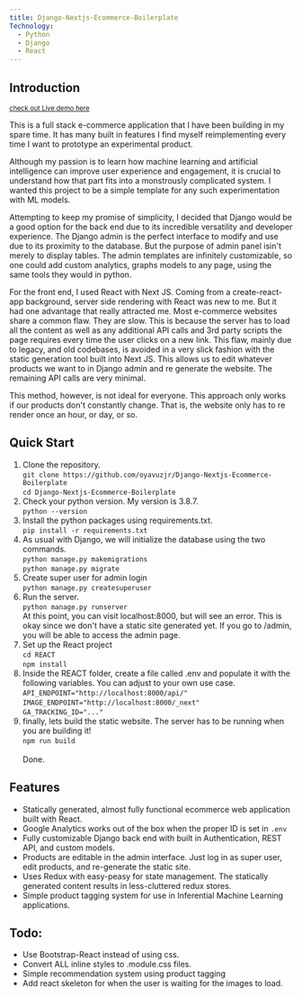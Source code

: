 ```yaml
---
title: Django-Nextjs-Ecommerce-Boilerplate
Technology:
  - Python
  - Django
  - React
---
```

## Introduction
<small><a href="https://django-nextjs-ecommerce-boilerplate.talatorhanorhan.repl.co/">check out Live demo here</a></small>
<p>This is a full stack e-commerce application that I have been building in my spare time. It has many built in features I find myself reimplementing every time I want to prototype an experimental product.</p>
<p>Although my passion is to learn how machine learning and artificial intelligence can improve user experience and engagement, it is crucial to understand how that part fits into a monstrously complicated system. I wanted this project to be a simple template for any such experimentation with ML models. </p>
<p>Attempting to keep my promise of simplicity, I decided that Django would be a good option for the back end due to its incredible versatility and developer experience. The Django admin is the perfect interface to modify and use due to its proximity to the database. But the purpose of admin panel isin't merely to display tables. The admin templates are infinitely customizable,  so one could add custom analytics, graphs models to any page, using the same tools they would in python.<p/>
<p>For the front end, I used React with Next JS. Coming from a create-react-app background, server side rendering with React was new to me. But it had one advantage that really attracted me. Most e-commerce websites share a common flaw. They are slow. This is because the server has to load all the content as well as any additional API calls and 3rd party scripts the page requires every time the user clicks on a new link. This flaw, mainly due to legacy, and old codebases, is avoided in a very slick fashion with the static generation tool built into Next JS. This allows us to edit whatever products we want to in Django admin and re generate the website. The remaining API calls are very minimal. </p>
<p>This method, however, is not ideal for everyone. This approach only works if our products don't constantly change. That is, the website only has to re render once an hour, or day, or so.</p>

## Quick Start
<ol>
<li>
Clone the repository. 
<br/><code>git clone https://github.com/oyavuzjr/Django-Nextjs-Ecommerce-Boilerplate</code><br/><code>cd Django-Nextjs-Ecommerce-Boilerplate</code>
</li>
<li>
Check your python version. My version is 3.8.7.  
<br/><code>python --version</code>
</li>
<li>
Install the python packages using requirements.txt.
<br/><code>pip install -r requirements.txt</code>
</li>
<li>
As usual with Django, we will initialize the database using the two commands.  
<br/><code>python manage.py makemigrations</code>
<br/><code>python manage.py migrate</code>
</li>
<li>
Create super user for admin login
<br/><code>python manage.py createsuperuser</code>
</li>
<li>
Run the server.
<br/><code>python manage.py runserver</code>
<br/>At this point, you can visit localhost:8000, but will see an error. This is okay since we don't have a static site generated yet. If you go to /admin, you will be able to access the admin page.
</li>
<li>
Set up the React project
<br/><code>cd REACT</code>
<br/><code>npm install</code>
</li>
<li>
Inside the REACT folder, create a file called .env and populate it with the following variables. You can adjust to your own use case.
<br/><code>API_ENDPOINT="http://localhost:8000/api/"</code><br/>
<code>IMAGE_ENDPOINT="http://localhost:8000/_next"</code><br/>
<code>GA_TRACKING_ID="..."</code>
</li>
<li>
finally, lets build the static website. <span style="color:'red'">The server has to be running when you are building it! </span>
<br/><code>npm run build</code>
<br/><br/>Done.
</li>
</ol>

## Features 
<ul>
<li>
Statically generated, almost fully functional ecommerce web application built with React.
</li>
<li>
Google Analytics works out of the box when the proper ID is set in <code>.env</code>
</li>
<li>
Fully customizable Django back end with built in Authentication, REST API, and custom models.
</li>
<li>
Products are editable in the admin interface. Just log in as super user, edit products, and re-generate the static site.
</li>
<li>
Uses Redux with easy-peasy for state management. The statically generated content results in less-cluttered redux stores.
</li>
<li>
Simple product tagging system for use in Inferential Machine Learning applications.
</li>
</ul>

## Todo:  
<ul>
<li>
Use Bootstrap-React instead of using css.
</li>
<li>
Convert ALL inline styles to .module.css files.
</li>
<li>
Simple recommendation system using product tagging
</li>
<li>
Add react skeleton for when the user is waiting for the images to load.
</li>
</ul>

